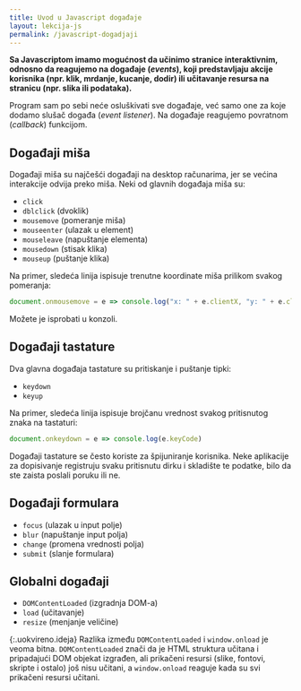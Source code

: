 ```yaml
---
title: Uvod u Javascript događaje
layout: lekcija-js
permalink: /javascript-dogadjaji
---
```


**Sa Javascriptom imamo mogućnost da učinimo stranice interaktivnim, odnosno da reagujemo na događaje (*events*), koji predstavljaju akcije korisnika (npr. klik, mrdanje, kucanje, dodir) ili učitavanje resursa na stranicu (npr. slika ili podataka).**

Program sam po sebi neće osluškivati sve događaje, već samo one za koje dodamo slušač događa (*event listener*). Na događaje reagujemo povratnom (*callback*) funkcijom.

## Događaji miša 

Događaji miša su najčešći događaji na desktop računarima, jer se većina interakcije odvija preko miša. Neki od glavnih događaja miša su:

- `click`
- `dblclick` (dvoklik)
- `mousemove` (pomeranje miša)
- `mouseenter` (ulazak u element)
- `mouseleave` (napuštanje elementa)
- `mousedown` (stisak klika)
- `mouseup` (puštanje klika)

Na primer, sledeća linija ispisuje trenutne koordinate miša prilikom svakog pomeranja:

```js
document.onmousemove = e => console.log("x: " + e.clientX, "y: " + e.clientY)
```

Možete je isprobati u konzoli.

## Događaji tastature 

Dva glavna događaja tastature su pritiskanje i puštanje tipki:

- `keydown`
- `keyup`

Na primer, sledeća linija ispisuje brojčanu vrednost svakog pritisnutog znaka na tastaturi:

```js
document.onkeydown = e => console.log(e.keyCode)
```

Događaji tastature se često koriste za špijuniranje korisnika. Neke aplikacije za dopisivanje registruju svaku pritisnutu dirku i skladište te podatke, bilo da ste zaista poslali poruku ili ne. 

## Događaji formulara

- `focus` (ulazak u input polje)
- `blur` (napuštanje input polja)
- `change` (promena vrednosti polja)
- `submit` (slanje formulara)

## Globalni događaji 

- `DOMContentLoaded` (izgradnja DOM-a)
- `load` (učitavanje)
- `resize` (menjanje veličine)

{:.uokvireno.ideja}
Razlika između `DOMContentLoaded` i `window.onload` je veoma bitna. `DOMContentLoaded` znači da je HTML struktura učitana i pripadajući DOM objekat izgrađen, ali prikačeni resursi (slike, fontovi, skripte i ostalo) još nisu učitani, a `window.onload` reaguje kada su svi prikačeni resursi učitani.
